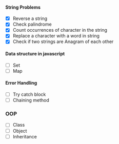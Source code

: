 #### String Problems
- [x] Reverse a string
- [x] Check palindrome
- [x] Count occurrences of character in the string
- [x] Replace a character with a word in string
- [x] Check if two strings are Anagram of each other
#### Data structure in javascript
- [ ] Set
- [ ] Map
#### Error Handling
- [ ] Try catch block
- [ ] Chaining method
### OOP 
- [ ] Class
- [ ] Object
- [ ] Inheritance
